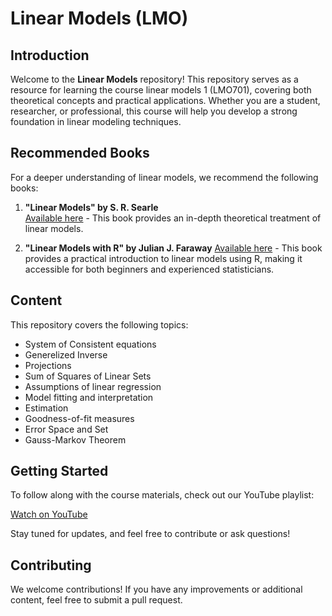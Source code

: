 # Linear Models (LMO)

## Introduction
Welcome to the **Linear Models** repository! This repository serves as a resource for learning the course linear models 1 (LMO701), covering both theoretical concepts and practical applications. 
Whether you are a student, researcher, or professional, this course will help you develop a strong foundation in linear modeling techniques.

## Recommended Books
For a deeper understanding of linear models, we recommend the following books:

1. **"Linear Models" by S. R. Searle**  
   [Available here](https://onlinelibrary.wiley.com/doi/book/10.1002/9781118491782) - This book provides an in-depth theoretical treatment of linear models.
   
2. **"Linear Models with R" by Julian J. Faraway**
    [Available here](https://julianfaraway.github.io/faraway/LMR/) -  This book provides a practical introduction to linear models using R, making it accessible for both beginners and experienced statisticians.

## Content
This repository covers the following topics:

- System of Consistent equations
- Generelized Inverse
- Projections
- Sum of Squares of Linear Sets
- Assumptions of linear regression
- Model fitting and interpretation
- Estimation
- Goodness-of-fit measures
- Error Space and Set
- Gauss-Markov Theorem

## Getting Started
To follow along with the course materials, check out our YouTube playlist:

[Watch on YouTube](https://www.youtube.com/playlist?list=PLRurOK3Pa_roKtrO5WcNjC8RzqtghQiMA)

Stay tuned for updates, and feel free to contribute or ask questions!

## Contributing
We welcome contributions! If you have any improvements or additional content, feel free to submit a pull request.
